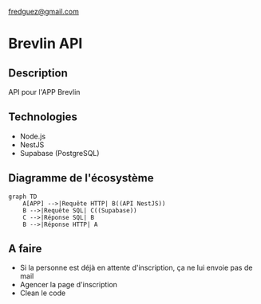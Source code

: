 fredguez@gmail.com

# Brevlin API

## Description

API pour l'APP Brevlin

## Technologies

- Node.js
- NestJS
- Supabase (PostgreSQL)

## Diagramme de l'écosystème

```mermaid
graph TD
    A[APP] -->|Requête HTTP| B((API NestJS))
    B -->|Requête SQL| C((Supabase))
    C -->|Réponse SQL| B
    B -->|Réponse HTTP| A
```


## A faire

- Si la personne est déjà en attente d'inscription, ça ne lui envoie pas de mail
- Agencer la page d'inscription
- Clean le code